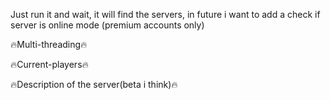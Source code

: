 Just run it and wait, it will find the servers, in future i want to add a check if server is online mode (premium accounts only)

  🔥Multi-threading🔥

  🔥Current-players🔥

  🔥Description of the server(beta i think)🔥
